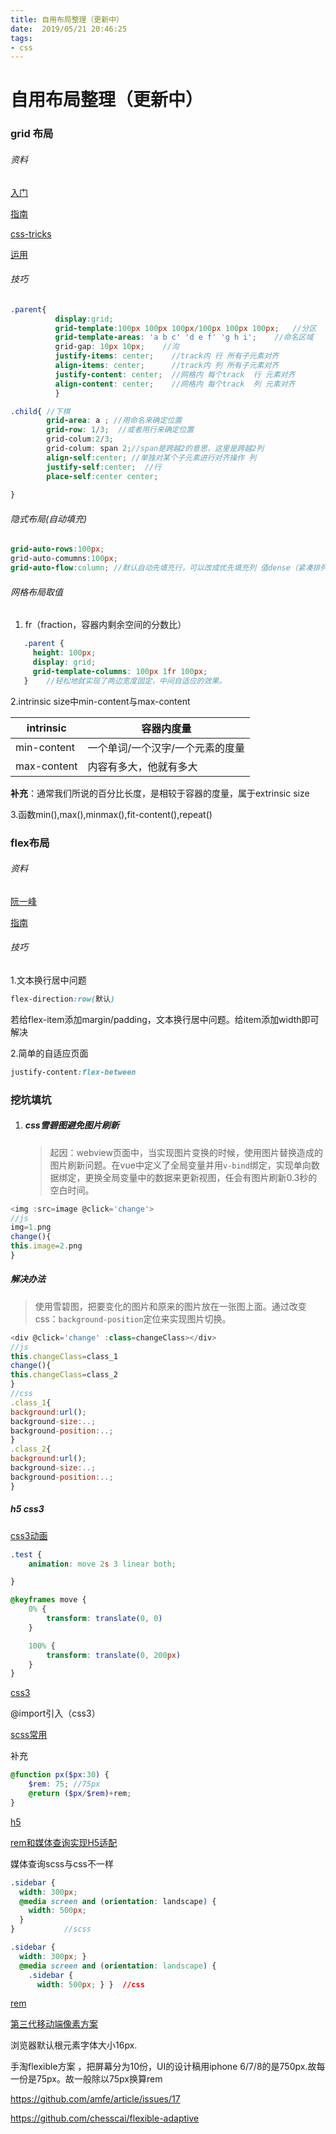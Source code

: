 ```yaml
---
title: 自用布局整理（更新中）
date:  2019/05/21 20:46:25
tags: 
- css
---
```


# 自用布局整理（更新中）

### grid 布局

###### 资料

[入门](https://www.html.cn/archives/8506)

[指南](https://www.html.cn/archives/8510)

[css-tricks](https://css-tricks.com/snippets/css/complete-guide-grid)

[运用](https://www.html.cn/archives/8512)

###### 技巧

```scss
.parent{    
    	  display:grid;  
		  grid-template:100px 100px 100px/100px 100px 100px;   //分区
          grid-template-areas: 'a b c' 'd e f' 'g h i';    //命名区域
          grid-gap: 10px 10px;    //沟
          justify-items: center;    //track内 行 所有子元素对齐
          align-items: center;      //track内 列 所有子元素对齐
          justify-content: center;  //网格内 每个track  行 元素对齐
          align-content: center;    //网格内 每个track  列 元素对齐
          }   
```

```scss
.child{ //下棋
		grid-area: a ; //用命名来确定位置
		grid-row: 1/3;  //或者用行来确定位置
		grid-colum:2/3;
		grid-colum: span 2;//span是跨越2的意思，这里是跨越2列
    	align-self:center; //单独对某个子元素进行对齐操作 列 
    	justify-self:center;  //行
    	place-self:center center; 
    
}
```

###### 隐式布局(自动填充)

```scss
grid-auto-rows:100px;
grid-auto-comumns:100px;
grid-auto-flow:column; //默认自动先填充行，可以改成优先填充列 值dense（紧凑排列）
```

###### 网格布局取值

1. fr（fraction，容器内剩余空间的分数比）


```scss
   .parent {
     height: 100px;
     display: grid;
     grid-template-columns: 100px 1fr 100px;
   }    //轻松地就实现了两边宽度固定，中间自适应的效果。
```

   2.intrinsic size中min-content与max-content

| intrinsic   | 容器内度量                       |
| ----------- | -------------------------------- |
| min-content | 一个单词/一个汉字/一个元素的度量 |
| max-content | 内容有多大，他就有多大           |

**补充**：通常我们所说的百分比长度，是相较于容器的度量，属于extrinsic size

3.函数min(),max(),minmax(),fit-content(),repeat()





### flex布局

###### 资料

[阮一峰](http://www.ruanyifeng.com/blog/2015/07/flex-grammar.html)

[指南](https://www.html.cn/archives/5744)

###### 技巧

1.文本换行居中问题

```css
flex-direction:row(默认)
```

若给flex-item添加margin/padding，文本换行居中问题。给item添加width即可解决

2.简单的自适应页面

```css
justify-content:flex-between 
```





### 挖坑填坑

1. ##### css雪碧图避免图片刷新

   > 起因：webview页面中，当实现图片变换的时候，使用图片替换造成的图片刷新问题。在vue中定义了全局变量并用`v-bind`绑定，实现单向数据绑定，更换全局变量中的数据来更新视图，任会有图片刷新0.3秒的空白时间。

```javascript
<img :src=image @click='change'>
//js
img=1.png
change(){
this.image=2.png
}
```

##### 解决办法

> 使用雪碧图，把要变化的图片和原来的图片放在一张图上面。通过改变css：`background-position`定位来实现图片切换。

```javascript
<div @click='change' :class=changeClass></div>
//js
this.changeClass=class_1
change(){
this.changeClass=class_2
}
//css
.class_1{
background:url();
background-size:..;
background-position:..;
}
.class_2{
background:url();
background-size:..;
background-position:..;
}
```

##### h5 css3

[css3动画](https://juejin.im/post/5cdd178ee51d456e811d279b)

```css
.test {
    animation: move 2s 3 linear both;

}

@keyframes move {
    0% {
        transform: translate(0, 0)
    }

    100% {
        transform: translate(0, 200px)
    }
}
```

[css3](https://juejin.im/post/5a0c184c51882531926e4294)

@import引入（css3）

[scss常用](https://www.jianshu.com/p/680aea02eba4)

补充

```scss
@function px($px:30) {
    $rem: 75; //75px
    @return ($px/$rem)+rem;
}
```



[h5](http://jartto.wang/2016/07/25/make-an-inventory-of-html5-api/)

[rem和媒体查询实现H5适配](https://www.cnblogs.com/leaf930814/p/9059340.html)

媒体查询scss与css不一样

```scss
.sidebar {
  width: 300px;
  @media screen and (orientation: landscape) {
    width: 500px;
  }
}           //scss
```

```css
.sidebar {
  width: 300px; }
  @media screen and (orientation: landscape) {
    .sidebar {
      width: 500px; } }  //css
```

[rem](https://zhuanlan.zhihu.com/p/30413803)

[第三代移动端像素方案](https://juejin.im/post/5cb078f05188251ace1fedb4)

浏览器默认根元素字体大小16px.

手淘flexible方案 ，把屏幕分为10份，UI的设计稿用iphone 6/7/8的是750px.故每一份是75px。故一般除以75px换算rem

https://github.com/amfe/article/issues/17

https://github.com/chesscai/flexible-adaptive

